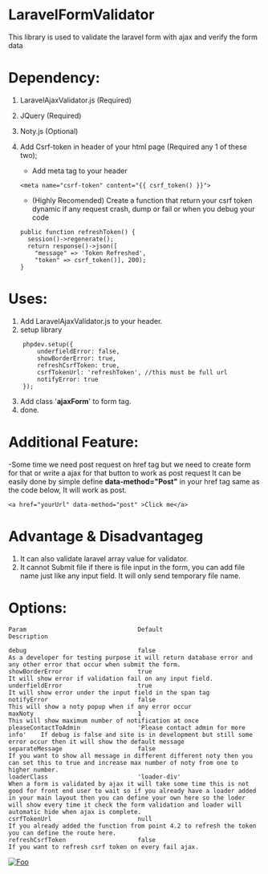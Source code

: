# LaravelFormValidator

This library is used to validate the laravel form with ajax and verify the form data

# Dependency:
1. LaravelAjaxValidator.js (Required)
2. JQuery (Required)
3. Noty.js (Optional)
4. Add Csrf-token in header of your html page (Required any 1 of these two);
	- Add meta tag to your header
    ```
	<meta name="csrf-token" content="{{ csrf_token() }}">
    ```
   
	- (Highly Recomended) Create a function that return your csrf token dynamic if any request crash, dump or fail or when you debug your code
    ```
	public function refreshToken() {
	  session()->regenerate();
	  return response()->json([
	    "message" => 'Token Refreshed',
	    "token" => csrf_token()], 200);
	}

    ```


# Uses:
1. Add LaravelAjaxValidator.js to your header.
2. setup library
```
    phpdev.setup({
        underfieldError: false,
        showBorderError: true,
        refreshCsrfToken: true,
        csrfTokenUrl: 'refreshToken', //this must be full url
        notifyError: true
    });
```
3. Add class '**ajaxForm**' to form tag.
3. done.

# Additional Feature:
 -Some time we need post request on href tag but we need to create form for that or write a ajax for that button to work as post request It can be easily done by simple define **data-method="Post"** in your href tag same as the code below, It will work as post.
 
```
<a href="yourUrl" data-method="post" >Click me</a>
```

# Advantage & Disadvantageg
 1. It can also validate laravel array value for validator.
 2. It cannot Submit file if there is file input in the form, you can add file name just like any input field. It will only send temporary file name.


# Options:

```
Param                               Default                             Description

debug                               false                                   As a developer for testing purpose it will return database error and any other error that occur when submit the form.
showBorderError                     true                                    It will show error if validation fail on any input field.
underfieldError                     true                                    It will show error under the input field in the span tag
notifyError                         false                                   This will show a noty popup when if any error occur
maxNoty                             1                                       This will show maximum number of notification at once
pleaseContactToAdmin                'Please contact admin for more info'    If debug is false and site is in development but still some error occur then it will show the default message
separateMessage                     false                                   If you want to show all message in different different noty then you can set this to true and increase max number of noty from one to higher number.
loaderClass                         'loader-div'                            When a form is validated by ajax it will take some time this is not good for front end user to wait so if you already have a loader added in your main layout then you can define your own here so the loder will show every time it check the form validation and loader will automatic hide when ajax is complete.
csrfTokenUrl                        null                                    If you already added the function from point 4.2 to refresh the token you can define the route here.
refreshCsrfToken                    false                                   If you want to refresh csrf token on every fail ajax.
```

<a href="https://paypal.me/hgphpdev" rel="some text">![Foo](https://github.com/hitugehlot22/LaravelFormValidator/blob/master/images.png?raw=true)</a>
